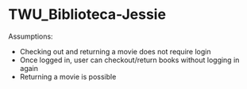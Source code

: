 TWU_Biblioteca-Jessie
=====================
Assumptions:
- Checking out and returning a movie does not require login
- Once logged in, user can checkout/return books without logging in again
- Returning a movie is possible
